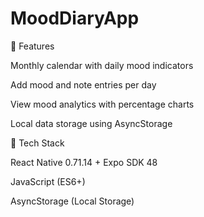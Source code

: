 # MoodDiaryApp
🧩 Features

 Monthly calendar with daily mood indicators

 Add mood and note entries per day

 View mood analytics with percentage charts

 Local data storage using AsyncStorage


🔧 Tech Stack

React Native 0.71.14 + Expo SDK 48

JavaScript (ES6+)

AsyncStorage (Local Storage)
